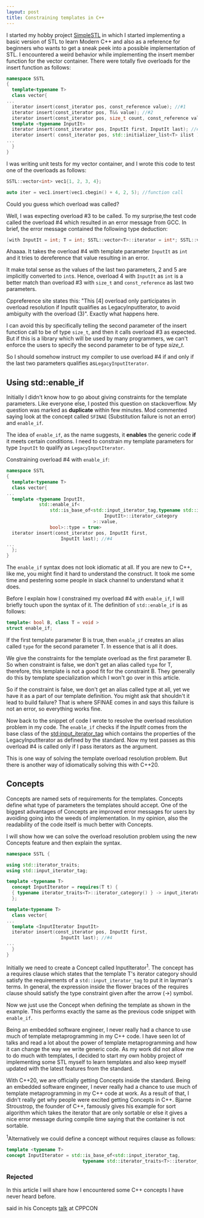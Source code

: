 ```yaml
---
layout: post
title: Constraining templates in C++
---
```


I started my hobby project [SimpleSTL](https://github.com/Panky-codes/SimpleSTL) in which I started implementing a basic version of STL to learn Modern C++ and also as a reference for beginners who wants to get a sneak peek into a possible implementation of STL. 
I encountered a weird behavior while implementing the insert member function for the vector container. There were totally five overloads for the insert function as follows:
```cpp
namespace SSTL
{
  template<typename T>
  class vector{
...
  iterator insert(const_iterator pos, const_reference value); //#1
  iterator insert(const_iterator pos, T&& value); //#2 
  iterator insert(const_iterator pos, size_t count, const_reference value); //#3 
  template <typename InputIt>
  iterator insert(const_iterator pos, InputIt first, InputIt last); //#4 
  iterator insert( const_iterator pos, std::initializer_list<T> ilist ); //#5
...
  }
}
```  
I was writing unit tests for my vector container, and I wrote this code to test one of the overloads as follows:
```cpp
SSTL::vector<int> vec1{1, 2, 3, 4};

auto iter = vec1.insert(vec1.cbegin() + 4, 2, 5); //function call
```
Could you guess which overload was called? 

Well, I was expecting overload #3 to be called. To my surprise,the test code called the overload #4 which resulted in an error message from GCC. In brief, the error message contained the following type deduction:
```cpp
[with InputIt = int; T = int; SSTL::vector<T>::iterator = int*; SSTL::vector<T>::const_iterator = const int*]’
```
Ahaaaa. It takes the overload #4 with template parameter `InputIt` as `int` and it tries to dereference that value resulting in an error. 

It make total sense as the values of the last two parameters, 2 and 5 are implicitly converted to `int`s. Hence, overload 4 with `InputIt` as `int` is a better match than overload #3 with `size_t` and `const_reference` as last two parameters.

Cppreference site states this: "This [4] overload only participates in overload resolution if InputIt qualifies as LegacyInputIterator, to avoid ambiguity with the overload (3)". Exactly what happens here. 

I can avoid this by specifically telling the second parameter of the insert function call to be of type `size_t`, and then it calls overload #3 as expected. But if this is a library which will be used by many programmers, we can't enforce the users to specify the second parameter to be of type *size_t*. 

So I should somehow instruct my compiler to use overload #4 if and only if the last two parameters qualifies as`LegacyInputIterator`. 
## Using std::enable_if
Initially I didn't know how to go about giving constraints for the template parameters. Like everyone else, I posted this question on stackoverflow. My question was marked as **duplicate** within few minutes. Mod commented saying look at the concept called `SFINAE` (Substitution failure is not an error) and `enable_if`.

The idea of `enable_if`, as the name suggests, it **enables** the generic code **if** it meets certain conditions. I need to constrain my template parameters for type `InputIt` to qualify as `LegacyInputIterator`. 

Constraining overload #4 with `enable_if`:
```cpp
namespace SSTL
{
  template<typename T>
  class vector{
...
  template <typename InputIt,
            std::enable_if<
                std::is_base_of<std::input_iterator_tag,typename std::iterator_traits<
                                    InputIt>::iterator_category
                                >::value,
                bool>::type = true>
  iterator insert(const_iterator pos, InputIt first,
                    InputIt last); //#4 
...
  };
}

```
The `enable_if` syntax does not look idiomatic at all. If you are new to C++, like me, you might find it hard to understand the construct. It took me some time and pestering some people in slack channel to understand what it does. 

Before I explain how I constrained my overload #4 with `enable_if`, I will briefly touch upon the syntax of it. The definition of `std::enable_if` is as follows:
```cpp
template< bool B, class T = void >
struct enable_if;
```
If the first template parameter B is true, then `enable_if` creates an alias called `type` for the second parameter T. In essence that is all it does. 

We give the constraints for the template overload as the first parameter B. So when constraint is false, we don't get an alias called `type` for T, therefore, this template is not a good fit for the constraint B. They generally do this by template specialization which I won't go over in this article.

So if the constraint is false, we don't get an alias called type at all, yet we have it as a part of our template definition. You might ask that shouldn't it lead to build failure? That is where SFINAE comes in and says this failure is not an error, so everything works fine.

Now back to the snippet of code I wrote to resolve the overload resolution problem in my code. The `enable_if` checks if the *InputIt* comes from the base class of the [std:input_iterator_tag](https://en.cppreference.com/w/cpp/iterator/iterator_tags) which contains the properties of the LegacyInputIterator as defined by the standard. Now my test passes as this overload #4 is called only if I pass iterators as the argument. 

This is one way of solving the template overload resolution problem. But there is another way of idiomatically solving this with C++20.

## Concepts
Concepts are named sets of requirements for the templates. Concepts define what type of parameters the templates should accept. One of the biggest advantages of Concepts are improved error messages for users by avoiding going into the weeds of implementation. In my opinion, also the readability of the code itself is much better with Concepts.

I will show how we can solve the overload resolution problem using the new Concepts feature and then explain the syntax. 
```cpp
namespace SSTL {

using std::iterator_traits;
using std::input_iterator_tag;

template <typename T>
  concept InputIterator = requires(T t) {
  { typename iterator_traits<T>::iterator_category() } -> input_iterator_tag;
  };

template<typename T>
  class vector{
...
  template <InputIterator InputIt>
  iterator insert(const_iterator pos, InputIt first,
                    InputIt last); //#4 
...
  }
}
```
Initially we need to create a Concept called InputIterator<sup>1</sup>. The concept has a requires clause which states that the template T's iterator category should satisfy the requirements of a `std::input_iterator_tag` to put it in layman's terms. In general, the expression inside the flower braces of the requires clause should satisfy the type constraint given after the arrow (->) symbol. 

Now we just use the Concept when defining the template as shown in the example. This performs exactly the same as the previous code snippet with `enable_if`. 

Being an embedded software engineer, I never really had a chance to use much of template metaprogramming in my C++ code. I have seen lot of talks and read a lot about the power of template metaprogramming and how it can change the way we write generic code. As my work did not allow me to do much with templates, I decided to start my own hobby project of implementing some STL myself to learn templates and also keep myself updated with the latest features from the standard.

With C++20, we are officially getting Concepts inside the standard. Being an embedded software engineer, I never really had a chance to use much of template metaprogramming in my C++ code at work. As a result of that, I didn't really get why people were excited getting Concepts in C++. Bjarne Stroustrop, the founder of C++, famously gives his example for sort algorithm which takes the iterator that are only sortable or else it gives a nice error message during compile time saying that the container is not sortable. 

<sup>1</sup>Alternatively we could define a concept without requires clause as follows:
```cpp
template <typename T>
concept InputIterator = std::is_base_of<std::input_iterator_tag,
                            typename std::iterator_traits<T>::iterator_category>::value;
```
### Rejected 
In this article I will share how I encountered some C++ concepts I have never heard before. 

said in his Concepts [talk](https://www.youtube.com/watch?v=HddFGPTAmtU&t=1117s) at CPPCON

